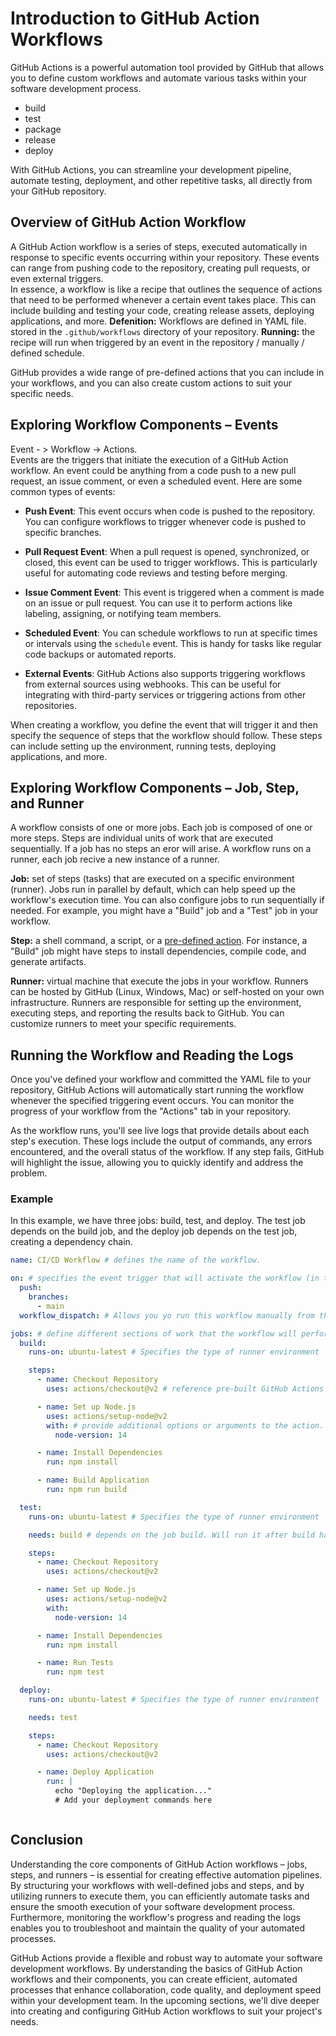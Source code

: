 # Introduction to GitHub Action Workflows

GitHub Actions is a powerful automation tool provided by GitHub that allows you to define custom workflows and automate various tasks within your software development process. 
+ build
+ test
+ package
+ release
+ deploy

With GitHub Actions, you can streamline your development pipeline, automate testing, deployment, and other repetitive tasks, all directly from your GitHub repository.


## Overview of GitHub Action Workflow

A GitHub Action workflow is a series of steps, executed automatically in response to specific events occurring within your repository. These events can range from pushing code to the repository, creating pull requests, or even external triggers.\
In essence, a workflow is like a recipe that outlines the sequence of actions that need to be performed whenever a certain event takes place. This can include building and testing your code, creating release assets, deploying applications, and more.
**Defenition:** Workflows are defined in YAML file. stored in the `.github/workflows` directory of your repository.
**Running:** the recipe will run when triggered by an event in the repository / manually / defined schedule.

GitHub provides a wide range of pre-defined actions that you can include in your workflows, and you can also create custom actions to suit your specific needs.

## Exploring Workflow Components – Events
Event - > Workflow -> Actions.\
Events are the triggers that initiate the execution of a GitHub Action workflow. An event could be anything from a code push to a new pull request, an issue comment, or even a scheduled event. Here are some common types of events:

- **Push Event**: This event occurs when code is pushed to the repository. You can configure workflows to trigger whenever code is pushed to specific branches.

- **Pull Request Event**: When a pull request is opened, synchronized, or closed, this event can be used to trigger workflows. This is particularly useful for automating code reviews and testing before merging.

- **Issue Comment Event**: This event is triggered when a comment is made on an issue or pull request. You can use it to perform actions like labeling, assigning, or notifying team members.

- **Scheduled Event**: You can schedule workflows to run at specific times or intervals using the `schedule` event. This is handy for tasks like regular code backups or automated reports.

- **External Events**: GitHub Actions also supports triggering workflows from external sources using webhooks. This can be useful for integrating with third-party services or triggering actions from other repositories.

When creating a workflow, you define the event that will trigger it and then specify the sequence of steps that the workflow should follow. These steps can include setting up the environment, running tests, deploying applications, and more.



## Exploring Workflow Components – Job, Step, and Runner
A workflow consists of one or more jobs. Each job is composed of one or more steps. Steps are individual units of work that are executed sequentially. If a job has no steps an eror will arise. A workflow runs on a runner, each job recive a new instance of a runner.

**Job:** set of steps (tasks) that are executed on a specific environment (runner). Jobs run in parallel by default, which can help speed up the workflow's execution time. You can also configure jobs to run sequentially if needed. For example, you might have a "Build" job and a "Test" job in your workflow.

**Step:** a shell command, a script, or a [pre-defined action](https://github.com/marketplace?type=actions). For instance, a "Build" job might have steps to install dependencies, compile code, and generate artifacts.

**Runner:** virtual machine that execute the jobs in your workflow. Runners can be hosted by GitHub (Linux, Windows, Mac) or self-hosted on your own infrastructure. Runners are responsible for setting up the environment, executing steps, and reporting the results back to GitHub. You can customize runners to meet your specific requirements.

## Running the Workflow and Reading the Logs

Once you've defined your workflow and committed the YAML file to your repository, GitHub Actions will automatically start running the workflow whenever the specified triggering event occurs. You can monitor the progress of your workflow from the "Actions" tab in your repository.

As the workflow runs, you'll see live logs that provide details about each step's execution. These logs include the output of commands, any errors encountered, and the overall status of the workflow. If any step fails, GitHub will highlight the issue, allowing you to quickly identify and address the problem.

### Example
In this example, we have three jobs: build, test, and deploy. The test job depends on the build job, and the deploy job depends on the test job, creating a dependency chain.

```yml
name: CI/CD Workflow # defines the name of the workflow.

on: # specifies the event trigger that will activate the workflow (in this case, any push to the main branch).
  push:
    branches:
      - main
  workflow_dispatch: # Allows you yo run this workflow manually from the Action tab. for this to work the yml file should be commit on the main/default branch    

jobs: # define different sections of work that the workflow will perform.
  build:
    runs-on: ubuntu-latest # Specifies the type of runner environment

    steps:
      - name: Checkout Repository
        uses: actions/checkout@v2 # reference pre-built GitHub Actions

      - name: Set up Node.js
        uses: actions/setup-node@v2
        with: # provide additional options or arguments to the action.
          node-version: 14

      - name: Install Dependencies
        run: npm install

      - name: Build Application
        run: npm run build

  test:
    runs-on: ubuntu-latest # Specifies the type of runner environment

    needs: build # depends on the job build. Will run it after build had been finished

    steps:
      - name: Checkout Repository
        uses: actions/checkout@v2

      - name: Set up Node.js
        uses: actions/setup-node@v2
        with:
          node-version: 14

      - name: Install Dependencies
        run: npm install

      - name: Run Tests
        run: npm test

  deploy:
    runs-on: ubuntu-latest # Specifies the type of runner environment

    needs: test

    steps:
      - name: Checkout Repository
        uses: actions/checkout@v2

      - name: Deploy Application
        run: |
          echo "Deploying the application..."
          # Add your deployment commands here



```
## Conclusion
Understanding the core components of GitHub Action workflows – jobs, steps, and runners – is essential for creating effective automation pipelines. By structuring your workflows with well-defined jobs and steps, and by utilizing runners to execute them, you can efficiently automate tasks and ensure the smooth execution of your software development process. Furthermore, monitoring the workflow's progress and reading the logs enables you to troubleshoot and maintain the quality of your automated processes.






















GitHub Actions provide a flexible and robust way to automate your software development workflows. By understanding the basics of GitHub Action workflows and their components, you can create efficient, automated processes that enhance collaboration, code quality, and deployment speed within your development team. In the upcoming sections, we'll dive deeper into creating and configuring GitHub Action workflows to suit your project's needs.